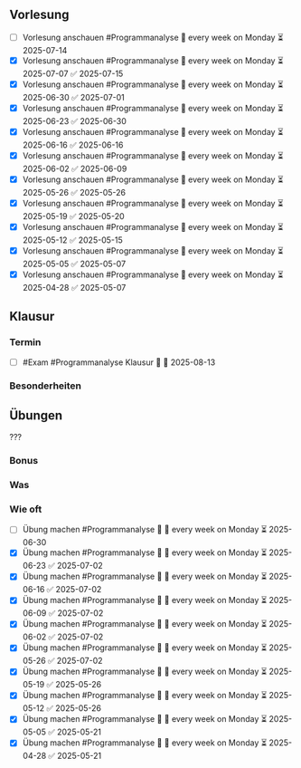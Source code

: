 ## Vorlesung
- [ ] Vorlesung anschauen #Programmanalyse 🔁 every week on Monday ⏳ 2025-07-14
- [x] Vorlesung anschauen #Programmanalyse 🔁 every week on Monday ⏳ 2025-07-07 ✅ 2025-07-15
- [x] Vorlesung anschauen #Programmanalyse 🔁 every week on Monday ⏳ 2025-06-30 ✅ 2025-07-01
- [x] Vorlesung anschauen #Programmanalyse 🔁 every week on Monday ⏳ 2025-06-23 ✅ 2025-06-30
- [x] Vorlesung anschauen #Programmanalyse 🔁 every week on Monday ⏳ 2025-06-16 ✅ 2025-06-16
- [x] Vorlesung anschauen #Programmanalyse 🔁 every week on Monday ⏳ 2025-06-02 ✅ 2025-06-09
- [x] Vorlesung anschauen #Programmanalyse 🔁 every week on Monday ⏳ 2025-05-26 ✅ 2025-05-26
- [x] Vorlesung anschauen #Programmanalyse 🔁 every week on Monday ⏳ 2025-05-19 ✅ 2025-05-20
- [x] Vorlesung anschauen #Programmanalyse 🔁 every week on Monday ⏳ 2025-05-12 ✅ 2025-05-15
- [x] Vorlesung anschauen #Programmanalyse 🔁 every week on Monday ⏳ 2025-05-05 ✅ 2025-05-07
- [x] Vorlesung anschauen #Programmanalyse 🔁 every week on Monday ⏳ 2025-04-28 ✅ 2025-05-07
## Klausur
### Termin
- [ ] #Exam #Programmanalyse Klausur 🔺 🛫 2025-08-13

### Besonderheiten
## Übungen
???
### Bonus

### Was

### Wie oft

- [ ] Übung machen #Programmanalyse 🔼 🔁 every week on Monday ⏳ 2025-06-30
- [x] Übung machen #Programmanalyse 🔼 🔁 every week on Monday ⏳ 2025-06-23 ✅ 2025-07-02
- [x] Übung machen #Programmanalyse 🔼 🔁 every week on Monday ⏳ 2025-06-16 ✅ 2025-07-02
- [x] Übung machen #Programmanalyse 🔼 🔁 every week on Monday ⏳ 2025-06-09 ✅ 2025-07-02
- [x] Übung machen #Programmanalyse 🔼 🔁 every week on Monday ⏳ 2025-06-02 ✅ 2025-07-02
- [x] Übung machen #Programmanalyse 🔼 🔁 every week on Monday ⏳ 2025-05-26 ✅ 2025-07-02
- [x] Übung machen #Programmanalyse 🔼 🔁 every week on Monday ⏳ 2025-05-19 ✅ 2025-05-26
- [x] Übung machen #Programmanalyse 🔼 🔁 every week on Monday ⏳ 2025-05-12 ✅ 2025-05-26
- [x] Übung machen #Programmanalyse 🔼 🔁 every week on Monday ⏳ 2025-05-05 ✅ 2025-05-21
- [x] Übung machen #Programmanalyse 🔼 🔁 every week on Monday ⏳ 2025-04-28 ✅ 2025-05-21